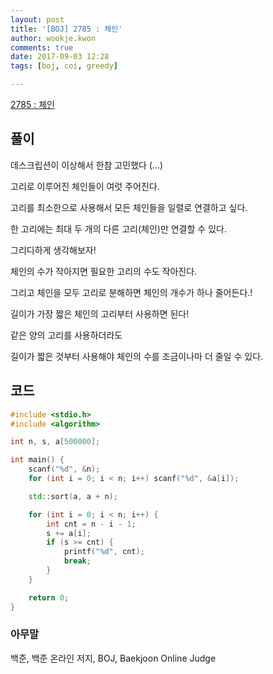 ```yaml
---
layout: post
title: '[BOJ] 2785 : 체인'
author: wookje.kwon
comments: true
date: 2017-09-03 12:28
tags: [boj, coi, greedy]

---
```


[2785 : 체인](https://www.acmicpc.net/problem/2785)

## 풀이

데스크립션이 이상해서 한참 고민했다 (...)

고리로 이루어진 체인들이 여럿 주어진다.

고리를 최소한으로 사용해서 모든 체인들을 일렬로 연결하고 싶다.

한 고리에는 최대 두 개의 다른 고리(체인)만 연결할 수 있다.

그리디하게 생각해보자!

체인의 수가 작아지면 필요한 고리의 수도 작아진다.

그리고 체인을 모두 고리로 분해하면 체인의 개수가 하나 줄어든다.!

길이가 가장 짧은 체인의 고리부터 사용하면 된다!

같은 양의 고리를 사용하더라도

길이가 짧은 것부터 사용해야 체인의 수를 조금이나마 더 줄일 수 있다.

## 코드

```cpp
#include <stdio.h>
#include <algorithm>

int n, s, a[500000];

int main() {
	scanf("%d", &n);
	for (int i = 0; i < n; i++) scanf("%d", &a[i]);

	std::sort(a, a + n);

	for (int i = 0; i < n; i++) {
		int cnt = n - i - 1;
		s += a[i];
		if (s >= cnt) {
			printf("%d", cnt);
			break;
		}
	}

	return 0;
}
```

### 아무말  
백준, 백준 온라인 저지, BOJ, Baekjoon Online Judge